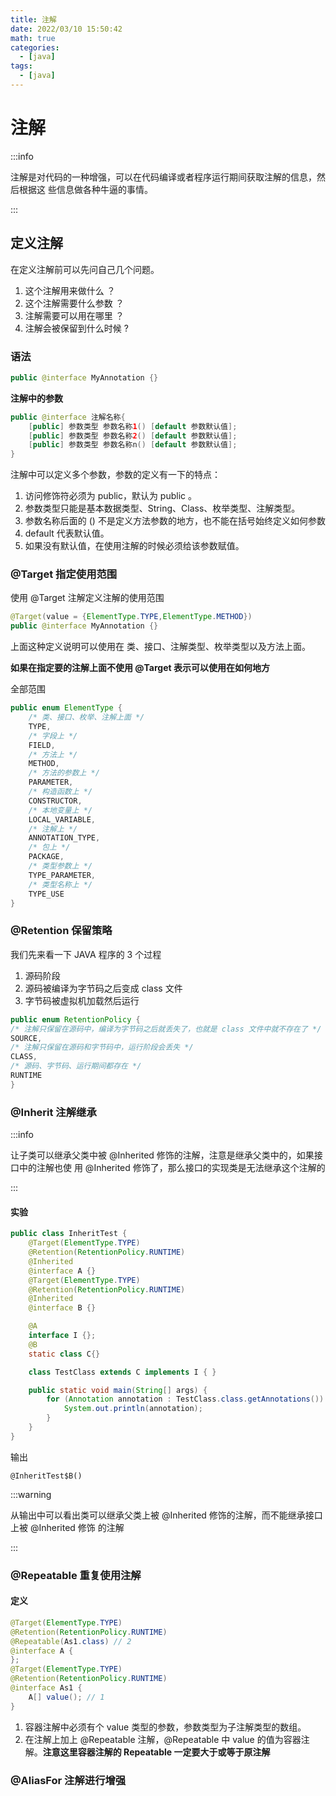 ```yaml
---
title: 注解
date: 2022/03/10 15:50:42
math: true
categories:
  - [java]
tags:
  - [java]
---
```

# 注解

:::info

注解是对代码的一种增强，可以在代码编译或者程序运行期间获取注解的信息，然后根据这 些信息做各种牛逼的事情。

:::

## 定义注解

在定义注解前可以先问自己几个问题。

1. 这个注解用来做什么 ？
2. 这个注解需要什么参数 ？
3. 注解需要可以用在哪里 ？
4. 注解会被保留到什么时候 ?

### 语法

```java
public @interface MyAnnotation {}
```

**注解中的参数**

```java
public @interface 注解名称{
    [public] 参数类型 参数名称1() [default 参数默认值];
    [public] 参数类型 参数名称2() [default 参数默认值];
    [public] 参数类型 参数名称n() [default 参数默认值];
}
```

注解中可以定义多个参数，参数的定义有一下的特点：

1. 访问修饰符必须为 public，默认为 public 。
2. 参数类型只能是基本数据类型、String、Class、枚举类型、注解类型。
3. 参数名称后面的 () 不是定义方法参数的地方，也不能在括号始终定义如何参数
4. default 代表默认值。
5. 如果没有默认值，在使用注解的时候必须给该参数赋值。

### @Target 指定使用范围

使用 @Target 注解定义注解的使用范围

```java
@Target(value = {ElementType.TYPE,ElementType.METHOD})
public @interface MyAnnotation {}
```

上面这种定义说明可以使用在 类、接口、注解类型、枚举类型以及方法上面。

**如果在指定要的注解上面不使用 @Target 表示可以使用在如何地方**

全部范围

```java
public enum ElementType {
    /* 类、接口、枚举、注解上面 */
    TYPE,
    /* 字段上 */
    FIELD,
    /* 方法上 */
    METHOD,
    /* 方法的参数上 */
    PARAMETER,
    /* 构造函数上 */
    CONSTRUCTOR,
    /* 本地变量上 */
    LOCAL_VARIABLE,
    /* 注解上 */
    ANNOTATION_TYPE,
    /* 包上 */
    PACKAGE,
    /* 类型参数上 */
    TYPE_PARAMETER,
    /* 类型名称上 */
    TYPE_USE
}
```

### @Retention 保留策略

我们先来看一下 JAVA 程序的 3 个过程
1. 源码阶段
2. 源码被编译为字节码之后变成 class 文件
3. 字节码被虚拟机加载然后运行

```java
public enum RetentionPolicy {
/* 注解只保留在源码中，编译为字节码之后就丢失了，也就是 class 文件中就不存在了 */
SOURCE,
/* 注解只保留在源码和字节码中，运行阶段会丢失 */
CLASS,
/* 源码、字节码、运行期间都存在 */
RUNTIME
}
```

### @Inherit 注解继承

:::info

让子类可以继承父类中被 @Inherited 修饰的注解，注意是继承父类中的，如果接口中的注解也使 用 @Inherited 修饰了，那么接口的实现类是无法继承这个注解的

:::

#### 实验

```java
public class InheritTest {
    @Target(ElementType.TYPE)
    @Retention(RetentionPolicy.RUNTIME)
    @Inherited
    @interface A {}
    @Target(ElementType.TYPE)
    @Retention(RetentionPolicy.RUNTIME)
    @Inherited
    @interface B {}

    @A
    interface I {};
    @B
    static class C{}

    class TestClass extends C implements I { }

    public static void main(String[] args) {
        for (Annotation annotation : TestClass.class.getAnnotations()) {
            System.out.println(annotation);
        }
    }
}
```

输出

```
@InheritTest$B()
```

:::warning

从输出中可以看出类可以继承父类上被 @Inherited 修饰的注解，而不能继承接口上被 @Inherited 修饰 的注解

:::

### @Repeatable 重复使用注解

#### 定义

```java
@Target(ElementType.TYPE)
@Retention(RetentionPolicy.RUNTIME)
@Repeatable(As1.class) // 2
@interface A {
};
@Target(ElementType.TYPE)
@Retention(RetentionPolicy.RUNTIME)
@interface As1 {
    A[] value(); // 1
}
```

1. 容器注解中必须有个 value 类型的参数，参数类型为子注解类型的数组。
2. 在注解上加上 @Repeatable 注解，@Repeatable 中 value 的值为容器注解。**注意这里容器注解的 Repeatable 一定要大于或等于原注解**

### @AliasFor 注解进行增强

